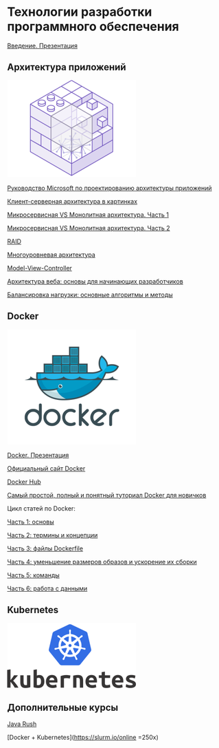# Технологии разработки программного обеспечения

[Введение. Презентация](ТРПО.pptx)

## Архитектура приложений

![](architecture.png)

[Руководство Microsoft по проектированию архитектуры приложений](MS_Arch_Manual.pdf)

[Клиент-серверная архитектура в картинках](https://habr.com/ru/post/495698/)

[Микросервисная VS Монолитная архитектура. Часть 1](https://habr.com/ru/company/simbirsoft/blog/453932/)

[Микросервисная VS Монолитная архитектура. Часть 2](https://proglib.io/p/monolitnaya-vs-mikroservisnaya-arhitektura-2019-09-16)

[RAID](https://ru.wikipedia.org/wiki/RAID)

[Многоуровневая архитектура](https://ru.wikipedia.org/wiki/%D0%9C%D0%BD%D0%BE%D0%B3%D0%BE%D1%83%D1%80%D0%BE%D0%B2%D0%BD%D0%B5%D0%B2%D0%B0%D1%8F_%D0%B0%D1%80%D1%85%D0%B8%D1%82%D0%B5%D0%BA%D1%82%D1%83%D1%80%D0%B0)

[Model-View-Controller](https://ru.wikipedia.org/wiki/%D0%9C%D0%BD%D0%BE%D0%B3%D0%BE%D1%83%D1%80%D0%BE%D0%B2%D0%BD%D0%B5%D0%B2%D0%B0%D1%8F_%D0%B0%D1%80%D1%85%D0%B8%D1%82%D0%B5%D0%BA%D1%82%D1%83%D1%80%D0%B0)

[Архитектура веба: основы для начинающих разработчиков](https://tproger.ru/translations/web-architecture-101/)

[Балансировка нагрузки: основные алгоритмы и методы](https://habr.com/ru/company/selectel/blog/250201/)

## Docker

![](docker.png)

[Docker. Презентация](Docker.pptx)

[Официальный сайт Docker](https://www.docker.com/)

[Docker Hub](https://hub.docker.com)

[Самый простой, полный и понятный туториал Docker для новичков](https://badcode.ru/docker-tutorial-dlia-novichkov-rassmatrivaiem-docker-tak-iesli-by-on-byl-ighrovoi-pristavkoi/)

Цикл статей по Docker:

[Часть 1: основы](https://habr.com/post/438796/)

[Часть 2: термины и концепции](https://habr.com/post/439978/)

[Часть 3: файлы Dockerfile](https://habr.com/post/439980/)

[Часть 4: уменьшение размеров образов и ускорение их сборки](https://habr.com/post/440658/)

[Часть 5: команды](https://habr.com/post/440660/)

[Часть 6: работа с данными](https://habr.com/post/441574/)

## Kubernetes

![](k8s.png)

## Дополнительные курсы

[Java Rush](https://javarush.ru)

[Docker + Kubernetes](https://slurm.io/online =250x)

